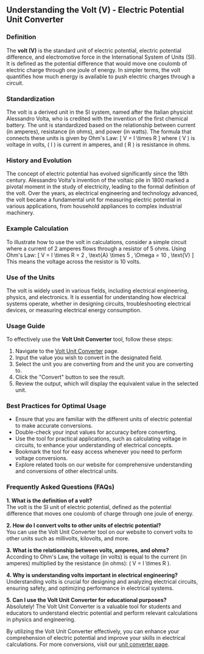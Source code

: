 ## Understanding the Volt (V) - Electric Potential Unit Converter

### Definition
The **volt (V)** is the standard unit of electric potential, electric potential difference, and electromotive force in the International System of Units (SI). It is defined as the potential difference that would move one coulomb of electric charge through one joule of energy. In simpler terms, the volt quantifies how much energy is available to push electric charges through a circuit.

### Standardization
The volt is a derived unit in the SI system, named after the Italian physicist Alessandro Volta, who is credited with the invention of the first chemical battery. The unit is standardized based on the relationship between current (in amperes), resistance (in ohms), and power (in watts). The formula that connects these units is given by Ohm's Law: 
\[ V = I \times R \]
where \( V \) is voltage in volts, \( I \) is current in amperes, and \( R \) is resistance in ohms.

### History and Evolution
The concept of electric potential has evolved significantly since the 18th century. Alessandro Volta's invention of the voltaic pile in 1800 marked a pivotal moment in the study of electricity, leading to the formal definition of the volt. Over the years, as electrical engineering and technology advanced, the volt became a fundamental unit for measuring electric potential in various applications, from household appliances to complex industrial machinery.

### Example Calculation
To illustrate how to use the volt in calculations, consider a simple circuit where a current of 2 amperes flows through a resistor of 5 ohms. Using Ohm's Law:
\[ V = I \times R = 2 \, \text{A} \times 5 \, \Omega = 10 \, \text{V} \]
This means the voltage across the resistor is 10 volts.

### Use of the Units
The volt is widely used in various fields, including electrical engineering, physics, and electronics. It is essential for understanding how electrical systems operate, whether in designing circuits, troubleshooting electrical devices, or measuring electrical energy consumption.

### Usage Guide
To effectively use the **Volt Unit Converter** tool, follow these steps:
1. Navigate to the [Volt Unit Converter](https://www.inayam.co/unit-converter/electric_potential) page.
2. Input the value you wish to convert in the designated field.
3. Select the unit you are converting from and the unit you are converting to.
4. Click the "Convert" button to see the result.
5. Review the output, which will display the equivalent value in the selected unit.

### Best Practices for Optimal Usage
- Ensure that you are familiar with the different units of electric potential to make accurate conversions.
- Double-check your input values for accuracy before converting.
- Use the tool for practical applications, such as calculating voltage in circuits, to enhance your understanding of electrical concepts.
- Bookmark the tool for easy access whenever you need to perform voltage conversions.
- Explore related tools on our website for comprehensive understanding and conversions of other electrical units.

### Frequently Asked Questions (FAQs)

**1. What is the definition of a volt?**  
The volt is the SI unit of electric potential, defined as the potential difference that moves one coulomb of charge through one joule of energy.

**2. How do I convert volts to other units of electric potential?**  
You can use the Volt Unit Converter tool on our website to convert volts to other units such as millivolts, kilovolts, and more.

**3. What is the relationship between volts, amperes, and ohms?**  
According to Ohm's Law, the voltage (in volts) is equal to the current (in amperes) multiplied by the resistance (in ohms): \( V = I \times R \).

**4. Why is understanding volts important in electrical engineering?**  
Understanding volts is crucial for designing and analyzing electrical circuits, ensuring safety, and optimizing performance in electrical systems.

**5. Can I use the Volt Unit Converter for educational purposes?**  
Absolutely! The Volt Unit Converter is a valuable tool for students and educators to understand electric potential and perform relevant calculations in physics and engineering. 

By utilizing the Volt Unit Converter effectively, you can enhance your comprehension of electric potential and improve your skills in electrical calculations. For more conversions, visit our [unit converter page](https://www.inayam.co/unit-converter/electric_potential).